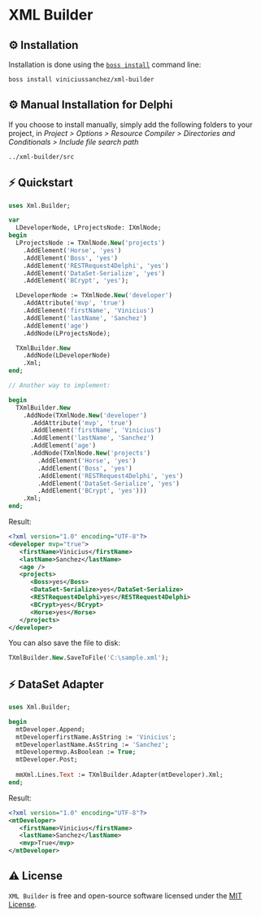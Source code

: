 # XML Builder

## ⚙️ Installation
Installation is done using the [`boss install`](https://github.com/HashLoad/boss) command line:
``` sh
boss install viniciussanchez/xml-builder
```

## ⚙️ Manual Installation for Delphi
If you choose to install manually, simply add the following folders to your project, in *Project > Options > Resource Compiler > Directories and Conditionals > Include file search path*
```
../xml-builder/src
```

## ⚡️ Quickstart

```pascal
uses Xml.Builder;

var
  LDeveloperNode, LProjectsNode: IXmlNode;
begin
  LProjectsNode := TXmlNode.New('projects')
    .AddElement('Horse', 'yes')
    .AddElement('Boss', 'yes')
    .AddElement('RESTRequest4Delphi', 'yes')
    .AddElement('DataSet-Serialize', 'yes')
    .AddElement('BCrypt', 'yes');

  LDeveloperNode := TXmlNode.New('developer')
    .AddAttribute('mvp', 'true')
    .AddElement('firstName', 'Vinicius')
    .AddElement('lastName', 'Sanchez')
    .AddElement('age')
    .AddNode(LProjectsNode);

  TXmlBuilder.New
    .AddNode(LDeveloperNode)
    .Xml;
end;

// Another way to implement:

begin
  TXmlBuilder.New
    .AddNode(TXmlNode.New('developer')
      .AddAttribute('mvp', 'true')
      .AddElement('firstName', 'Vinicius')
      .AddElement('lastName', 'Sanchez')
      .AddElement('age')
      .AddNode(TXmlNode.New('projects')
        .AddElement('Horse', 'yes')
        .AddElement('Boss', 'yes')
        .AddElement('RESTRequest4Delphi', 'yes')
        .AddElement('DataSet-Serialize', 'yes')
        .AddElement('BCrypt', 'yes')))
    .Xml;
end;
``` 
Result:
```xml
<?xml version="1.0" encoding="UTF-8"?>
<developer mvp="true">
   <firstName>Vinicius</firstName>
   <lastName>Sanchez</lastName>
   <age />
   <projects>
      <Boss>yes</Boss>
      <DataSet-Serialize>yes</DataSet-Serialize>
      <RESTRequest4Delphi>yes</RESTRequest4Delphi>
      <BCrypt>yes</BCrypt>
      <Horse>yes</Horse>
   </projects>
</developer>
```
You can also save the file to disk:
```pascal
TXmlBuilder.New.SaveToFile('C:\sample.xml');
```

## ⚡️ DataSet Adapter

```pascal
uses Xml.Builder;

begin
  mtDeveloper.Append;
  mtDeveloperfirstName.AsString := 'Vinicius';
  mtDeveloperlastName.AsString := 'Sanchez';
  mtDevelopermvp.AsBoolean := True;
  mtDeveloper.Post;
  
  mmXml.Lines.Text := TXmlBuilder.Adapter(mtDeveloper).Xml;
end;
``` 
Result:
```xml
<?xml version="1.0" encoding="UTF-8"?>
<mtDeveloper>
   <firstName>Vinicius</firstName>
   <lastName>Sanchez</lastName>
   <mvp>True</mvp>
</mtDeveloper>
```

## ⚠️ License

`XML Builder` is free and open-source software licensed under the [MIT License](https://github.com/viniciussanchez/xml-builder/blob/master/LICENSE). 
